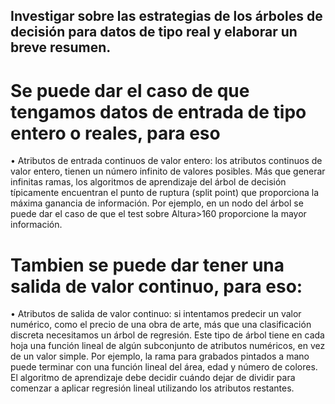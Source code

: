 ## Investigar sobre las estrategias de los árboles de decisión para datos de tipo real y elaborar un breve resumen.

# Se puede dar el caso de que tengamos datos de entrada de tipo entero o reales, para eso


• Atributos de entrada continuos de valor entero: los atributos continuos de valor entero, tienen un número infinito de valores posibles. Más que generar infinitas ramas, los algoritmos de aprendizaje del árbol de decisión típicamente
encuentran el punto de ruptura (split point) que proporciona la máxima ganancia de
información. Por ejemplo, en un nodo del árbol se puede dar el caso de que el test sobre Altura>160 proporcione la mayor información.


# Tambien se puede dar tener una salida de valor continuo, para eso: 

• Atributos de salida de valor continuo: si intentamos predecir un valor numérico, como el precio de una obra de arte, más que una clasificación discreta necesitamos un árbol de regresión. Este tipo de árbol tiene en cada hoja una función
lineal de algún subconjunto de atributos numéricos, en vez de un valor simple. Por
ejemplo, la rama para grabados pintados a mano puede terminar con una función
lineal del área, edad y número de colores. El algoritmo de aprendizaje debe decidir cuándo dejar de dividir para comenzar a aplicar regresión lineal utilizando los
atributos restantes.